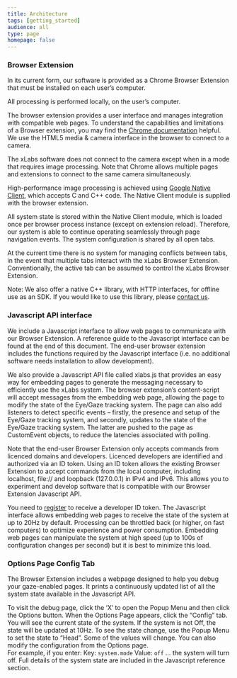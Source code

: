```yaml
---
title: Architecture
tags: [getting_started]
audience: all
type: page
homepage: false
---
```


### Browser Extension

In its current form, our software is provided as a Chrome Browser Extension that must be installed on each user’s computer. 

All processing is performed locally, on the user’s computer. 

The browser extension provides a user interface and manages integration with compatible web pages. To understand the capabilities and limitations of a Browser extension, you may find the [Chrome documentation](https://developer.chrome.com/extensions/getstarted) helpful. We use the HTML5 media & camera interface in the browser to connect to a camera. 

The xLabs software does not connect to the camera except when in a mode that requires image processing. Note that Chrome allows multiple pages and extensions to connect to the same camera simultaneously. 

High-performance image processing is achieved using [Google Native Client](https://developer.chrome.com/native-client), which accepts C and C++ code. The Native Client module is supplied with the browser extension. 

All system state is stored within the Native Client module, which is loaded once per browser process instance (except on extension reload). Therefore, our system is able to continue operating seamlessly through page navigation events. The system configuration is shared by all open tabs. 

At the current time there is no system for managing conflicts between tabs, in the event that multiple tabs interact with the xLabs Browser Extension. Conventionally, the active tab can be assumed to control the xLabs Browser Extension. 

Note: We also offer a native C++ library, with HTTP interfaces, for offline use as an SDK. If you would like to use this library, please [contact us](https://xlabsgaze.com/contact-us/).


### Javascript API interface

We include a Javascript interface to allow web pages to communicate with our Browser Extension. A reference guide to the Javascript interface can be found at the end of this document.  The end-user browser extension includes the functions required by the Javascript interface (i.e. no additional software needs installation to allow development). 

We also provide a Javascript API file called xlabs.js that provides an easy way for embedding pages to generate the messaging necessary to efficiently use the xLabs system. The browser extension’s content-script will accept messages from the embedding web page, allowing the page to modify the state of the Eye/Gaze tracking system. The page can also add listeners to detect specific events – firstly, the presence and setup of the Eye/Gaze tracking system, and secondly, updates to the state of the Eye/Gaze tracking system. The latter are pushed to the page as CustomEvent objects, to reduce the latencies associated with polling. 

Note that the end-user Browser Extension only accepts commands from licenced domains and developers. Licenced developers are identified and authorized via an ID token. Using an ID token allows the existing Browser Extension to accept commands from the local computer, including localhost, file:// and loopback (127.0.0.1) in IPv4 and IPv6. This allows you to experiment and develop software that is compatible with our Browser Extension Javascript API. 

You need to [register](https://xlabsgaze.com/registration/) to receive a developer ID token. The Javascript interface allows embedding web pages to receive the state of the system at up to 20Hz by default. Processing can be throttled back (or higher, on fast computers) to optimize experience and power consumption. Embedding web pages can manipulate the system at high speed (up to 100s of configuration changes per second) but it is best to minimize this load.


### Options Page Config Tab

The Browser Extension includes a webpage designed to help you debug your gaze-enabled pages. It prints a continuously updated list of all the system state available in the Javascript API. 

To visit the debug page, click the ‘X’ to open the Popup Menu and then click the Options button. When the Options Page appears, click the “Config” tab. You will see the current state of the system. If the system is not Off, the state will be updated at 10Hz. To see the state change, use the Popup Menu to set the state to “Head”. Some of the values will change. You can also modify the configuration from the Options page.  
For example, if you enter: Key: `system.mode` Value: `off` … the system will turn off. Full details of the system state are included in the Javascript reference section.